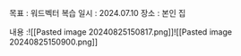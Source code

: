 목표 : 워드벡터 복습
일시 : 2024.07.10
장소 : 본인 집

내용 :![[Pasted image 20240825150817.png]]![[Pasted image 20240825150900.png]]